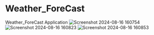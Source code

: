 # Weather_ForeCast
Weather_ForeCast Application
![Screenshot 2024-08-16 160754](https://github.com/user-attachments/assets/aa0dd80a-b116-4fc5-831b-816a24279e6a)
![Screenshot 2024-08-16 160823](https://github.com/user-attachments/assets/43537e7a-9804-4389-8159-5a6445b9cbd1)
![Screenshot 2024-08-16 160853](https://github.com/user-attachments/assets/3bf75c41-d2a6-4d69-a5d4-1793102f171e)


